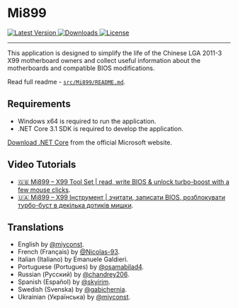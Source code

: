 ﻿# Mi899

<a href="https://github.com/miyconst/Mi899/releases/latest">
    <img src="https://img.shields.io/github/v/release/miyconst/Mi899.svg?color=silver&style=for-the-badge&logo=xiaomi" alt="Latest Version"/>
</a>
<a href="https://github.com/miyconst/Mi899/releases/download/1.0.2/Mi899-1.0.2.zip">
    <img src="https://img.shields.io/github/downloads/miyconst/Mi899/total.svg?color=silver&style=for-the-badge&logo=xiaomi" alt="Downloads"/>
</a>
<a href="https://github.com/miyconst/Mi899/blob/master/LICENSE.md">
    <img src="https://img.shields.io/github/license/miyconst/Mi899.svg?style=for-the-badge&logo=xiaomi" alt="License"/>
</a>

------------

This application is designed to simplify the life of the Chinese LGA 2011-3 X99 motherboard owners and collect useful information about the motherboards and compatible BIOS modifications.

Read full readme - [`src/Mi899/README.md`](src/Mi899/README.md).

## Requirements

- Windows x64 is required to run the application.
- .NET Core 3.1 SDK is required to develop the application.

[Download .NET Core](https://dotnet.microsoft.com/download) from the official Microsoft website.

## Video Tutorials

- [🇬🇧 Mi899 – X99 Tool Set | read, write BIOS & unlock turbo-boost with a few mouse clicks](https://youtu.be/bO2t790vhg8).
- [🇺🇦 Mi899 – X99 Інструмент | зчитати, записати BIOS, розблокувати турбо-буст в декілька дотиків мишки](https://youtu.be/42VNBEpS-6w).

## Translations

- English by [@miyconst](https://github.com/miyconst).
- French (Français) by [@Nicolas-93](https://github.com/Nicolas-93).
- Italian (Italiano) by Emanuele Galdieri.
- Portuguese (Portugues) by [@osamabilad4](https://github.com/osamabilad4).
- Russian (Русский) by [@chandrey206](https://github.com/chandrey206).
- Spanish (Español) by [@skyirim](https://github.com/skyirim).
- Swedish (Svenska) by [@gabichernia](https://github.com/gabichernia).
- Ukrainian (Українська) by [@miyconst](https://github.com/miyconst).